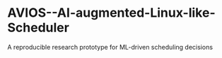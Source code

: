 # AVIOS--AI-augmented-Linux-like-Scheduler
A reproducible research prototype for ML-driven scheduling decisions

